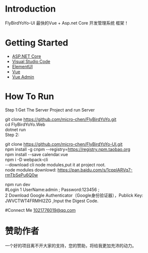 # Introduction 
FlyBirdYoYo-UI 最快的Vue + Asp.net Core 开发管理系统 框架！     


# Getting Started

- [ASP.NET Core](https://github.com/aspnet/Home)        
- [Visual Studio Code](https://github.com/Microsoft/vscode)     
- [ElementUI](http://element-cn.eleme.io/#/zh-CN)       
- [Vue](https://cn.vuejs.org/v2/guide/)     
- [Vue Admin](http://www.cnblogs.com/taylorchen/p/6083099.html)     

# How To Run
Step 1:Get The Server Project and run Server     

git clone https://github.com/micro-chen/FlyBirdYoYo.git     
cd FlyBirdYoYo.Web      
dotnet run      
Step 2:         

git clone https://github.com/micro-chen/FlyBirdYoYo-UI.git      
npm install -g cnpm --registry=https://registry.npm.taobao.org      
npm install --save calendar.vue     
npm i -D webpack-cli        
--download cli node modules,put it at project root.     
node modules downlowd: https://pan.baidu.com/s/1cpplARVq7-rmTbSePu6Q0w      

npm run dev     
#Login
1 UserName:admin ; Password:123456 ;        
2 Download Google Authenticator（Google身份验证器），Publick Key: JWVCTWT4FRMHI2ZG ,Input the Digest Code.        

#Connect Me
1021776019@qq.com 
# 赞助作者
一个好的项目离不开大家的支持，您的赞助，将给我更加充沛的动力。
<br/>
<br/>
<img src="https://images2018.cnblogs.com/blog/371989/201805/371989-20180514183954632-2054296110.jpg" alt="" />

